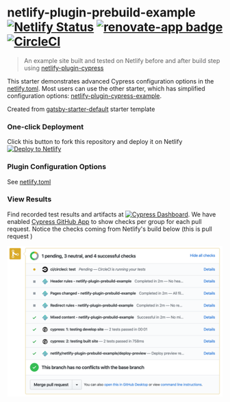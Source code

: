 # netlify-plugin-prebuild-example [![Netlify Status](https://api.netlify.com/api/v1/badges/b886d5e8-4be4-4a23-8c65-7601ae479c53/deploy-status)](https://app.netlify.com/sites/netlify-plugin-prebuild-example/deploys) [![renovate-app badge][renovate-badge]][renovate-app] [![CircleCI](https://circleci.com/gh/cypress-io/netlify-plugin-prebuild-example/tree/master.svg?style=svg)](https://circleci.com/gh/cypress-io/netlify-plugin-prebuild-example/tree/master)
> An example site built and tested on Netlify before and after build step using [netlify-plugin-cypress](https://github.com/cypress-io/netlify-plugin-cypress)

This starter demonstrates advanced Cypress configuration options in the [netlify.toml](netlify.toml). Most users can use the other starter, which has simplified configuration options: [netlify-plugin-cypress-example](https://github.com/cypress-io/netlify-plugin-cypress-example).

Created from [gatsby-starter-default](https://www.gatsbyjs.org/starters/gatsbyjs/gatsby-starter-default/) starter template

### One-click Deployment
Click this button to fork this repository and deploy it on Netlify [![Deploy to Netlify](https://www.netlify.com/img/deploy/button.svg)](https://app.netlify.com/start/deploy?repository=https://github.com/cypress-io/netlify-plugin-prebuild-example)

### Plugin Configuration Options
See [netlify.toml](netlify.toml)

### View Results
Find recorded test results and artifacts at [![Cypress Dashboard](https://img.shields.io/badge/cypress-dashboard-brightgreen.svg)](https://dashboard.cypress.io/#/projects/ns1yet/runs). We have enabled [Cypress GitHub App](https://on.cypress.io/github-integration) to show checks per group for each pull request. Notice the checks coming from Netlify's build below (this is pull request )

![Netlify to Cypress Dashboard to GH Integration checks](images/netlify-to-cy-gh-app-checks.png)

[renovate-badge]: https://img.shields.io/badge/renovate-app-blue.svg
[renovate-app]: https://renovateapp.com/
